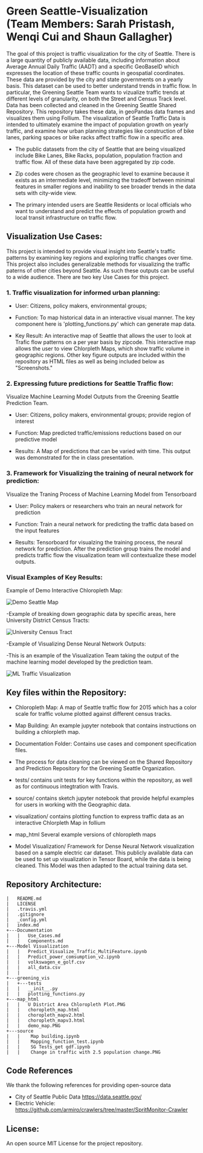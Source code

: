 # Green Seattle-Visualization<br /> (Team Members: Sarah Pristash, Wenqi Cui and Shaun Gallagher)

The goal of this project is traffic visualization for the city of Seattle. There is a large quantity of publicly available data, including information about Average Annual Daily Traffic (AADT) and a specific GeoBaseID which expresses the location of these traffic counts in geospatial coordinates. These data are provided by the city and state governments on a yearly basis. This dataset can be used to better understand trends in traffic flow. In particular, the Greening Seattle Team wants to vizualize traffic trends at different levels of granularity, on both the Street and Census Track level. Data has been collected and cleaned in the Greening Seattle Shared Repository. This repository takes these data, in geoPandas data frames and visualizes them using Follium. The visualization of Seattle Traffic Data is intended to ultimately examine the impact of population growth on yearly traffic, and examine how urban planning strategies like construction of bike lanes, parking spaces or bike racks affect traffic flow in a specific area.   

- The public datasets from the city of Seattle that are being visualized include Bike Lanes, Bike Racks, population, population fraction and traffic flow. All of these data have been aggregated by zip code.

- Zip codes were chosen as the geographic level to examine because it exists as an intermediate level, minimizing the tradeoff between minimal features in smaller regions and inability to see broader trends in the data sets with  city-wide view. 
 
- The primary intended users are Seattle Residents or local officials who want to understand and predict the effects of population growth and local transit infrastructure on traffic flow.


## Visualization Use Cases:

This project is intended to provide visual insight into Seattle's traffic patterns by examining key regions and exploring traffic changes over time. This project also includes generalizable methods for visualizing the traffic paterns of other cities beyond Seattle. As such these outputs can be useful to a wide audience. There are two key Use Cases for this project.  

### 1. Traffic visualization for informed urban planning:
   
- User: Citizens, policy makers, environmental groups; 

- Function: To map historical data in an interactive visual manner. The key component here is 'plotting_functions.py' which can generate map data.

- Key Result: An interactive map of Seattle that allows the user to look at Trafic flow patterns on a per year basis by zipcode. This interactive map allows the user to view Chlorpleth Maps, which show traffic volume in geographic regions. Other key figure outputs are included within the repository as HTML files as well as being included below as "Screenshots."   

### 2. Expressing future predictions for Seattle Traffic flow:
Visualize Machine Learning Model Outputs from the Greening Seattle Prediction Team. 

- User: Citizens, policy makers, environmental groups; provide region of interest

- Function: Map predicted traffic/emissions reductions based on our predictive model

- Results: A Map of predictions that can be varied with time. This output was demonstrated for the in class presentation.

### 3. Framework for Visualizing the training of neural network for prediction:
Visualize the Traning Process of Machine Learning Model from Tensorboard 

- User: Policy makers or researchers who train an neural network for prediction

- Function: Train a neural network for predicting the traffic data based on the input features

- Results: Tensorboard for visualzing the training process, the neural network for prediction. After the prediction group trains the model and predicts traffic flow the visualization team will contextualize these model outputs.


### Visual Examples of Key Results:

Example of Demo Interactive Chloropleth Map:

![Demo Seattle Map](https://github.com/Greening-Seattle/Visualization/blob/main/map_html/demo_map.PNG)

-Example of breaking down geographic data by specific areas, here University District Census Tracts:

![University Census Tract](https://github.com/Greening-Seattle/Visualization/blob/main/map_html/U%20District%20Area%20Chloropleth%20Plot.PNG)

-Example of Visualizing Dense Neural Network Outputs: 

-This is an example of the Visualization Team taking the output of the machine learning model developed by the prediction team.

![ML Traffic Visualization](https://github.com/Greening-Seattle/Visualization/blob/main/map_html/Change%20in%20traffic%20with%202.5%20population%20change.PNG) 


## Key files within the Repository:

- Chloropleth Map: A map of Seattle traffic flow for 2015 which has a color scale for traffic volume plotted against different census tracks.

- Map Building: An example jupyter notebook that contains instructions on building a chlorpleth map. 

- Documentation Folder: Contains use cases and component specification files.

- The process for data cleaning can be viewed on the Shared Repository and Prediction Repository for the Greening Seattle Organization. 

- tests/ contains unit tests for key functions within the repository, as well as for continuous integtration with Travis.

- source/ contains sketch jupyter notebook that provide helpful examples for users in working with the Geographic data.

- visualization/ contains plotting function to express traffic data as an interactive Chlorpleth Map in follium

- map_html Several example versions of chloropleth maps

- Model Visualization/ Framework for Dense Neural Network visualization based on a sample electric car dataset. This publicly available data can be used to set up visualization in Tensor Board, while the data is being cleaned. This Model was then adapted to the actual training data set.   

## Repository Architecture:

```
|   README.md
|   LICENSE
|   .travis.yml
|   .gitignore
|   _config.yml
|   index.md 
+---Documentation
|   |   Use_Cases.md
|   |   Components.md
+---Model Visualization 
|   |   Predict_Visualize_Traffic_MultiFeature.ipynb
|   |   Predict_power_comsumption_v2.ipynb
|   |   volkswagen_e_golf.csv
|   |   all_data.csv
|   |
+---greening_vis 
|   +---tests
|   |   __init__.py
|   |   plotting_functions.py
+---map_html
|   |   U District Area Chloropleth Plot.PNG
|   |   choropleth_map.html
|   |   choropleth_mapv2.html
|   |   choropleth_mapv3.html
|   |   demo_map.PNG
+---source
|   |    Map building.ipynb
|   |    Mapping_function_test.ipynb
|   |    SG Tests_get gdf.ipynb
|   |    Change in traffic with 2.5 population change.PNG
```

## Code References
We thank the following references for providing open-source data

- City of Seattle Public Data https://data.seattle.gov/
- Electric Vehicle: https://github.com/armiro/crawlers/tree/master/SpritMonitor-Crawler

## License:
An open source MIT License for the project repository.


